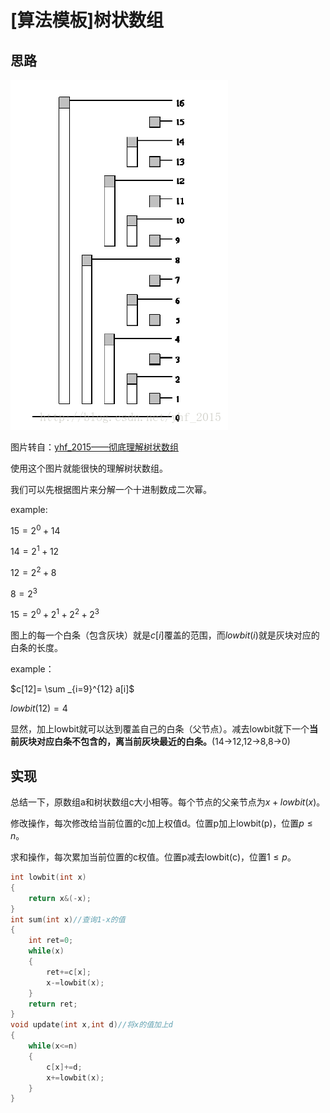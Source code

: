 # [算法模板]树状数组

## 思路

![](pic/树状数组-1.png)

图片转自：[yhf_2015——彻底理解树状数组](<https://blog.csdn.net/yhf_2015/article/details/53844284>)

使用这个图片就能很快的理解树状数组。

我们可以先根据图片来分解一个十进制数成二次幂。

example: 

$15=2^0+14$

$14=2^1+12$

$12=2^2+8$

$8=2^3$

$15=2^0+2^1+2^2+2^3$

图上的每一个白条（包含灰块）就是$c[i]$覆盖的范围，而$lowbit(i)$就是灰块对应的白条的长度。

example：

$c[12]= \sum _{i=9}^{12} a[i]$

$lowbit(12)=4$

显然，加上lowbit就可以达到覆盖自己的白条（父节点）。减去lowbit就下一个**当前灰块对应白条不包含的，离当前灰块最近的白条。**(14->12,12->8,8->0)

## 实现

总结一下，原数组a和树状数组c大小相等。每个节点的父亲节点为$x+lowbit(x)$。

修改操作，每次修改给当前位置的c加上权值d。位置p加上lowbit(p)，位置$p\leq n$。

求和操作，每次累加当前位置的c权值。位置p减去lowbit(c)，位置$1 \leq p$。


```cpp
int lowbit(int x)
{
    return x&(-x);
}
int sum(int x)//查询1-x的值
{
    int ret=0;
    while(x)
    {
        ret+=c[x];
        x-=lowbit(x);
    }
    return ret;
}
void update(int x,int d)//将x的值加上d
{
    while(x<=n)
    {
        c[x]+=d;
        x+=lowbit(x);
    }
}
```

